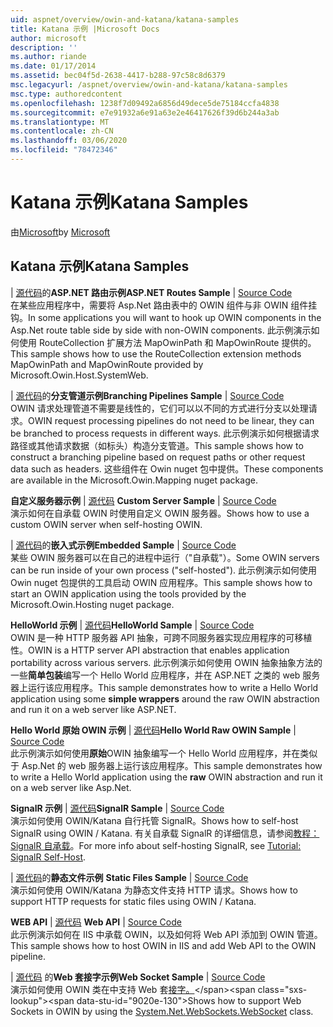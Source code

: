 ```yaml
---
uid: aspnet/overview/owin-and-katana/katana-samples
title: Katana 示例 |Microsoft Docs
author: microsoft
description: ''
ms.author: riande
ms.date: 01/17/2014
ms.assetid: bec04f5d-2638-4417-b288-97c58c8d6379
msc.legacyurl: /aspnet/overview/owin-and-katana/katana-samples
msc.type: authoredcontent
ms.openlocfilehash: 1238f7d09492a6856d49dece5de75184ccfa4838
ms.sourcegitcommit: e7e91932a6e91a63e2e46417626f39d6b244a3ab
ms.translationtype: MT
ms.contentlocale: zh-CN
ms.lasthandoff: 03/06/2020
ms.locfileid: "78472346"
---
```

# <a name="katana-samples"></a><span data-ttu-id="9020e-102">Katana 示例</span><span class="sxs-lookup"><span data-stu-id="9020e-102">Katana Samples</span></span>

<span data-ttu-id="9020e-103">由[Microsoft](https://github.com/microsoft)</span><span class="sxs-lookup"><span data-stu-id="9020e-103">by [Microsoft](https://github.com/microsoft)</span></span>

## <a name="katana-samples"></a><span data-ttu-id="9020e-104">Katana 示例</span><span class="sxs-lookup"><span data-stu-id="9020e-104">Katana Samples</span></span>

<span data-ttu-id="9020e-105"> | [源代码](https://github.com/aspnet/samples/tree/master/samples/aspnet/Katana/AspNetRoutes)的**ASP.NET 路由示例**</span><span class="sxs-lookup"><span data-stu-id="9020e-105">**ASP.NET Routes Sample** | [Source Code](https://github.com/aspnet/samples/tree/master/samples/aspnet/Katana/AspNetRoutes)</span></span>  
<span data-ttu-id="9020e-106">在某些应用程序中，需要将 Asp.Net 路由表中的 OWIN 组件与非 OWIN 组件挂钩。</span><span class="sxs-lookup"><span data-stu-id="9020e-106">In some applications you will want to hook up OWIN components in the Asp.Net route table side by side with non-OWIN components.</span></span> <span data-ttu-id="9020e-107">此示例演示如何使用 RouteCollection 扩展方法 MapOwinPath 和 MapOwinRoute 提供的。</span><span class="sxs-lookup"><span data-stu-id="9020e-107">This sample shows how to use the RouteCollection extension methods MapOwinPath and MapOwinRoute provided by Microsoft.Owin.Host.SystemWeb.</span></span>

<span data-ttu-id="9020e-108"> | [源代码](https://github.com/aspnet/samples/tree/master/samples/aspnet/Katana/BranchingPipelines)的**分支管道示例**</span><span class="sxs-lookup"><span data-stu-id="9020e-108">**Branching Pipelines Sample** | [Source Code](https://github.com/aspnet/samples/tree/master/samples/aspnet/Katana/BranchingPipelines)</span></span>  
<span data-ttu-id="9020e-109">OWIN 请求处理管道不需要是线性的，它们可以以不同的方式进行分支以处理请求。</span><span class="sxs-lookup"><span data-stu-id="9020e-109">OWIN request processing pipelines do not need to be linear, they can be branched to process requests in different ways.</span></span> <span data-ttu-id="9020e-110">此示例演示如何根据请求路径或其他请求数据（如标头）构造分支管道。</span><span class="sxs-lookup"><span data-stu-id="9020e-110">This sample shows how to construct a branching pipeline based on request paths or other request data such as headers.</span></span> <span data-ttu-id="9020e-111">这些组件在 Owin nuget 包中提供。</span><span class="sxs-lookup"><span data-stu-id="9020e-111">These components are available in the Microsoft.Owin.Mapping nuget package.</span></span>

<span data-ttu-id="9020e-112">**自定义服务器示例** | [源代码](https://github.com/aspnet/samples/tree/master/samples/aspnet/Katana/CustomServer) </span><span class="sxs-lookup"><span data-stu-id="9020e-112">**Custom Server Sample** | [Source Code](https://github.com/aspnet/samples/tree/master/samples/aspnet/Katana/CustomServer) </span></span>  
<span data-ttu-id="9020e-113">演示如何在自承载 OWIN 时使用自定义 OWIN 服务器。</span><span class="sxs-lookup"><span data-stu-id="9020e-113">Shows how to use a custom OWIN server when self-hosting OWIN.</span></span>

<span data-ttu-id="9020e-114"> | [源代码](https://github.com/aspnet/samples/tree/master/samples/aspnet/Katana/Embedded)的**嵌入式示例**</span><span class="sxs-lookup"><span data-stu-id="9020e-114">**Embedded Sample** | [Source Code](https://github.com/aspnet/samples/tree/master/samples/aspnet/Katana/Embedded)</span></span>  
<span data-ttu-id="9020e-115">某些 OWIN 服务器可以在自己的进程中运行（&quot;自承载&quot;）。</span><span class="sxs-lookup"><span data-stu-id="9020e-115">Some OWIN servers can be run inside of your own process (&quot;self-hosted&quot;).</span></span> <span data-ttu-id="9020e-116">此示例演示如何使用 Owin nuget 包提供的工具启动 OWIN 应用程序。</span><span class="sxs-lookup"><span data-stu-id="9020e-116">This sample shows how to start an OWIN application using the tools provided by the Microsoft.Owin.Hosting nuget package.</span></span>

<span data-ttu-id="9020e-117">**HelloWorld 示例** | [源代码](https://github.com/aspnet/samples/tree/master/samples/aspnet/Katana/HelloWorld)</span><span class="sxs-lookup"><span data-stu-id="9020e-117">**HelloWorld Sample** | [Source Code](https://github.com/aspnet/samples/tree/master/samples/aspnet/Katana/HelloWorld)</span></span>  
<span data-ttu-id="9020e-118">OWIN 是一种 HTTP 服务器 API 抽象，可跨不同服务器实现应用程序的可移植性。</span><span class="sxs-lookup"><span data-stu-id="9020e-118">OWIN is a HTTP server API abstraction that enables application portability across various servers.</span></span> <span data-ttu-id="9020e-119">此示例演示如何使用 OWIN 抽象抽象方法的一些**简单包装**编写一个 Hello World 应用程序，并在 ASP.NET 之类的 web 服务器上运行该应用程序。</span><span class="sxs-lookup"><span data-stu-id="9020e-119">This sample demonstrates how to write a Hello World application using some **simple wrappers** around the raw OWIN abstraction and run it on a web server like ASP.NET.</span></span>

<span data-ttu-id="9020e-120">**Hello World 原始 OWIN 示例** | [源代码](https://github.com/aspnet/samples/tree/master/samples/aspnet/Katana/HelloWorldRawOwin)</span><span class="sxs-lookup"><span data-stu-id="9020e-120">**Hello World Raw OWIN Sample** | [Source Code](https://github.com/aspnet/samples/tree/master/samples/aspnet/Katana/HelloWorldRawOwin)</span></span>  
<span data-ttu-id="9020e-121">此示例演示如何使用**原始**OWIN 抽象编写一个 Hello World 应用程序，并在类似于 Asp.Net 的 web 服务器上运行该应用程序。</span><span class="sxs-lookup"><span data-stu-id="9020e-121">This sample demonstrates how to write a Hello World application using the **raw** OWIN abstraction and run it on a web server like Asp.Net.</span></span>

<span data-ttu-id="9020e-122">**SignalR 示例** | [源代码](https://github.com/aspnet/samples/tree/master/samples/aspnet/Katana/SignalR)</span><span class="sxs-lookup"><span data-stu-id="9020e-122">**SignalR Sample** | [Source Code](https://github.com/aspnet/samples/tree/master/samples/aspnet/Katana/SignalR)</span></span>  
<span data-ttu-id="9020e-123">演示如何使用 OWIN/Katana 自行托管 SignalR。</span><span class="sxs-lookup"><span data-stu-id="9020e-123">Shows how to self-host SignalR using OWIN / Katana.</span></span> <span data-ttu-id="9020e-124">有关自承载 SignalR 的详细信息，请参阅[教程： SignalR 自承载](../../../signalr/overview/deployment/tutorial-signalr-self-host.md)。</span><span class="sxs-lookup"><span data-stu-id="9020e-124">For more info about self-hosting SignalR, see [Tutorial: SignalR Self-Host](../../../signalr/overview/deployment/tutorial-signalr-self-host.md).</span></span>

<span data-ttu-id="9020e-125"> | [源代码](https://github.com/aspnet/samples/tree/master/samples/aspnet/Katana/StaticFilesSample)的**静态文件示例** </span><span class="sxs-lookup"><span data-stu-id="9020e-125">**Static Files Sample** | [Source Code](https://github.com/aspnet/samples/tree/master/samples/aspnet/Katana/StaticFilesSample) </span></span>  
<span data-ttu-id="9020e-126">演示如何使用 OWIN/Katana 为静态文件支持 HTTP 请求。</span><span class="sxs-lookup"><span data-stu-id="9020e-126">Shows how to support HTTP requests for static files using OWIN / Katana.</span></span>

<span data-ttu-id="9020e-127">**WEB API** | [源代码](https://github.com/aspnet/samples/tree/master/samples/aspnet/Katana/WebApi) </span><span class="sxs-lookup"><span data-stu-id="9020e-127">**Web API** | [Source Code](https://github.com/aspnet/samples/tree/master/samples/aspnet/Katana/WebApi) </span></span>  
<span data-ttu-id="9020e-128">此示例演示如何在 IIS 中承载 OWIN，以及如何将 Web API 添加到 OWIN 管道。</span><span class="sxs-lookup"><span data-stu-id="9020e-128">This sample shows how to host OWIN in IIS and add Web API to the OWIN pipeline.</span></span>

<span data-ttu-id="9020e-129"> | [源代码](https://github.com/aspnet/samples/tree/master/samples/aspnet/Katana/WebSocketSample)  的**Web 套接字示例**</span><span class="sxs-lookup"><span data-stu-id="9020e-129">**Web Socket Sample** | [Source Code](https://github.com/aspnet/samples/tree/master/samples/aspnet/Katana/WebSocketSample) </span></span>  
<span data-ttu-id="9020e-130">演示如何使用 OWIN 类在中支持 Web 套[接字。](https://msdn.microsoft.com/library/system.net.websockets.websocket(v=vs.110).aspx)</span><span class="sxs-lookup"><span data-stu-id="9020e-130">Shows how to support Web Sockets in OWIN by using the [System.Net.WebSockets.WebSocket](https://msdn.microsoft.com/library/system.net.websockets.websocket(v=vs.110).aspx) class.</span></span>
